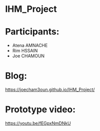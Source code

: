 # IHM_Project

# Participants:
- Atena AMNACHE
- Rim HSSAIN
- Joe CHAMOUN

# Blog:
https://joecham3oun.github.io/IHM_Project/

# Prototype video:
https://youtu.be/fEGpxNmDNkU

